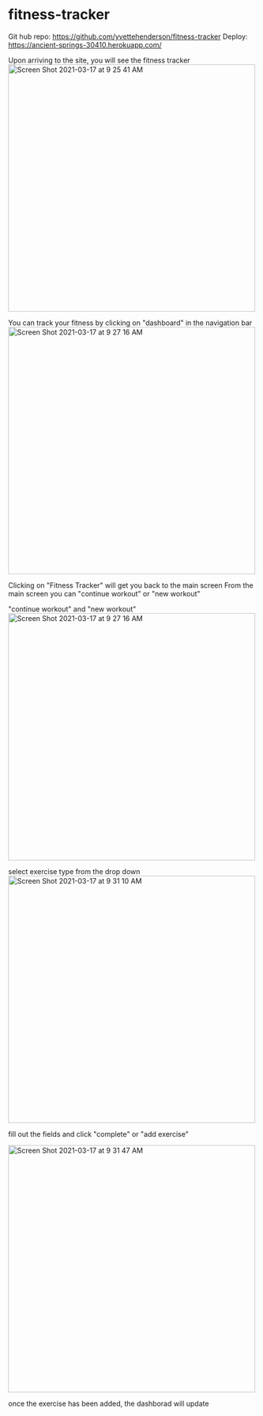 # fitness-tracker
Git hub repo: https://github.com/yvettehenderson/fitness-tracker
Deploy: https://ancient-springs-30410.herokuapp.com/



Upon arriving to the site, you will see the fitness tracker
<img width="500" alt="Screen Shot 2021-03-17 at 9 25 41 AM" src="https://user-images.githubusercontent.com/70174557/111502177-d816f680-8702-11eb-9006-4e023a35a8f0.png">


You can track your fitness by clicking on "dashboard" in the navigation bar
<img width="500" alt="Screen Shot 2021-03-17 at 9 27 16 AM" src="https://user-images.githubusercontent.com/70174557/111502417-0e547600-8703-11eb-92d2-f5705eef6620.png">


Clicking on "Fitness Tracker" will get you back to the main screen 
From the main screen you can "continue workout" or "new workout"

"continue workout"  and "new workout"
<img width="500" alt="Screen Shot 2021-03-17 at 9 27 16 AM" src="https://user-images.githubusercontent.com/70174557/111502417-0e547600-8703-11eb-92d2-f5705eef6620.png">

select  exercise type from the drop down
<img width="500" alt="Screen Shot 2021-03-17 at 9 31 10 AM" src="https://user-images.githubusercontent.com/70174557/111506472-e49d4e00-8706-11eb-931b-23b846de65b2.png">



fill out the fields and click "complete" or "add exercise"

<img width="500" alt="Screen Shot 2021-03-17 at 9 31 47 AM" src="https://user-images.githubusercontent.com/70174557/111503182-c124d400-8703-11eb-88ad-3e46b6510ab9.png">


once the exercise has been added, the dashborad will update